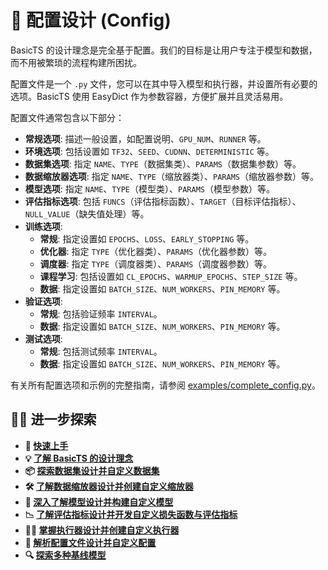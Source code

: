 # 📜 配置设计 (Config)

BasicTS 的设计理念是完全基于配置。我们的目标是让用户专注于模型和数据，而不用被繁琐的流程构建所困扰。

配置文件是一个 `.py` 文件，您可以在其中导入模型和执行器，并设置所有必要的选项。BasicTS 使用 EasyDict 作为参数容器，方便扩展并且灵活易用。

配置文件通常包含以下部分：

- **常规选项**: 描述一般设置，如配置说明、`GPU_NUM`、`RUNNER` 等。
- **环境选项**: 包括设置如 `TF32`、`SEED`、`CUDNN`、`DETERMINISTIC` 等。
- **数据集选项**: 指定 `NAME`、`TYPE`（数据集类）、`PARAMS`（数据集参数）等。
- **数据缩放器选项**: 指定 `NAME`、`TYPE`（缩放器类）、`PARAMS`（缩放器参数）等。
- **模型选项**: 指定 `NAME`、`TYPE`（模型类）、`PARAMS`（模型参数）等。
- **评估指标选项**: 包括 `FUNCS`（评估指标函数）、`TARGET`（目标评估指标）、`NULL_VALUE`（缺失值处理）等。
- **训练选项**:
    - **常规**: 指定设置如 `EPOCHS`、`LOSS`、`EARLY_STOPPING` 等。
    - **优化器**: 指定 `TYPE`（优化器类）、`PARAMS`（优化器参数）等。
    - **调度器**: 指定 `TYPE`（调度器类）、`PARAMS`（调度器参数）等。
    - **课程学习**: 包括设置如 `CL_EPOCHS`、`WARMUP_EPOCHS`、`STEP_SIZE` 等。
    - **数据**: 指定设置如 `BATCH_SIZE`、`NUM_WORKERS`、`PIN_MEMORY` 等。
- **验证选项**:
    - **常规**: 包括验证频率 `INTERVAL`。
    - **数据**: 指定设置如 `BATCH_SIZE`、`NUM_WORKERS`、`PIN_MEMORY` 等。
- **测试选项**:
    - **常规**: 包括测试频率 `INTERVAL`。
    - **数据**: 指定设置如 `BATCH_SIZE`、`NUM_WORKERS`、`PIN_MEMORY` 等。

有关所有配置选项和示例的完整指南，请参阅 [examples/complete_config.py](../examples/complete_config_cn.py)。
## 🧑‍💻 进一步探索

- **🎉 [快速上手](./getting_started_cn.md)**
- **💡 [了解 BasicTS 的设计理念](./overall_design_cn.md)**
- **📦 [探索数据集设计并自定义数据集](./dataset_design_cn.md)**
- **🛠️ [了解数据缩放器设计并创建自定义缩放器](./scaler_design_cn.md)**
- **🧠 [深入了解模型设计并构建自定义模型](./model_design_cn.md)**
- **📉 [了解评估指标设计并开发自定义损失函数与评估指标](./metrics_design_cn.md)**
- **🏃‍♂️ [掌握执行器设计并创建自定义执行器](./runner_design_cn.md)**
- **📜 [解析配置文件设计并自定义配置](./config_design_cn.md)**
- **🔍 [探索多种基线模型](../baselines/)**
